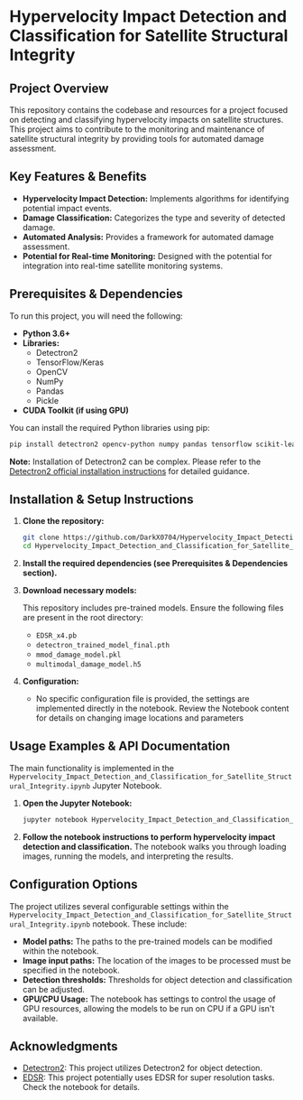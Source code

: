 # Hypervelocity Impact Detection and Classification for Satellite Structural Integrity

## Project Overview

This repository contains the codebase and resources for a project focused on detecting and classifying hypervelocity impacts on satellite structures. This project aims to contribute to the monitoring and maintenance of satellite structural integrity by providing tools for automated damage assessment.

## Key Features & Benefits

*   **Hypervelocity Impact Detection:** Implements algorithms for identifying potential impact events.
*   **Damage Classification:** Categorizes the type and severity of detected damage.
*   **Automated Analysis:** Provides a framework for automated damage assessment.
*   **Potential for Real-time Monitoring:** Designed with the potential for integration into real-time satellite monitoring systems.

## Prerequisites & Dependencies

To run this project, you will need the following:

*   **Python 3.6+**
*   **Libraries:**
    *   Detectron2
    *   TensorFlow/Keras
    *   OpenCV
    *   NumPy
    *   Pandas
    *   Pickle
*   **CUDA Toolkit (if using GPU)**

You can install the required Python libraries using pip:

```bash
pip install detectron2 opencv-python numpy pandas tensorflow scikit-learn
```

**Note:** Installation of Detectron2 can be complex. Please refer to the [Detectron2 official installation instructions](https://detectron2.readthedocs.io/tutorials/install.html) for detailed guidance.

## Installation & Setup Instructions

1.  **Clone the repository:**

    ```bash
    git clone https://github.com/DarkX0704/Hypervelocity_Impact_Detection_and_Classification_for_Satellite_Structural_Integrity.git
    cd Hypervelocity_Impact_Detection_and_Classification_for_Satellite_Structural_Integrity
    ```

2.  **Install the required dependencies (see Prerequisites & Dependencies section).**

3.  **Download necessary models:**

    This repository includes pre-trained models. Ensure the following files are present in the root directory:

    *   `EDSR_x4.pb`
    *   `detectron_trained_model_final.pth`
    *   `mmod_damage_model.pkl`
    *   `multimodal_damage_model.h5`

4.  **Configuration:**
    * No specific configuration file is provided, the settings are implemented directly in the notebook. Review the Notebook content for details on changing image locations and parameters

## Usage Examples & API Documentation

The main functionality is implemented in the `Hypervelocity_Impact_Detection_and_Classification_for_Satellite_Structural_Integrity.ipynb` Jupyter Notebook.

1.  **Open the Jupyter Notebook:**

    ```bash
    jupyter notebook Hypervelocity_Impact_Detection_and_Classification_for_Satellite_Structural_Integrity.ipynb
    ```

2.  **Follow the notebook instructions to perform hypervelocity impact detection and classification.**  The notebook walks you through loading images, running the models, and interpreting the results.

## Configuration Options

The project utilizes several configurable settings within the `Hypervelocity_Impact_Detection_and_Classification_for_Satellite_Structural_Integrity.ipynb` notebook. These include:

*   **Model paths:**  The paths to the pre-trained models can be modified within the notebook.
*   **Image input paths:** The location of the images to be processed must be specified in the notebook.
*   **Detection thresholds:** Thresholds for object detection and classification can be adjusted.
*   **GPU/CPU Usage:** The notebook has settings to control the usage of GPU resources, allowing the models to be run on CPU if a GPU isn't available.



## Acknowledgments

*   [Detectron2](https://detectron2.readthedocs.io/):  This project utilizes Detectron2 for object detection.
*   [EDSR](https://github.com/xinntao/EDVR): This project potentially uses EDSR for super resolution tasks. Check the notebook for details.
